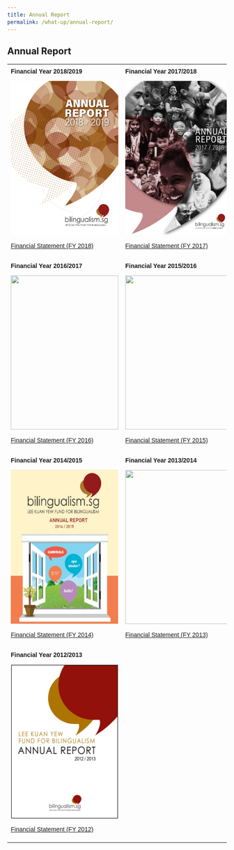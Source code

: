```yaml
---
title: Annual Report
permalink: /what-up/annual-report/
---
```

## Annual Report
<html>
<head>
<style>
table {
  font-family: arial, sans-serif;
  border-collapse: collapse;
  width: 100%;
}
td, th {
  text-align: left;
  padding: 8px;
}
</style>
</head>
<body>
<table>
 <tr>
    <td>
   <strong>Financial Year 2018/2019</strong>
  <p><a href="/what-up/Annual-Report-FY2018.pdf" target="_blank">
    <img border="0" src="/images/Cover-FY2018.jpg" style="width:247px; height:354px;"></a></p>
   <p><a href="/what-up/FY2018-FS.pdf" target="_blank">Financial Statement (FY 2018)</a></p>
   </td>
    <td>
   <strong>Financial Year 2017/2018</strong>
   <p><a href="/what-up/Annual_Report_FY2017_Final.pdf" target="_blank">
     <img border="0" src="/images/Cover-FY2017.png" style="width:247px; height:354px;"></a></p>
   <p><a href="/what-up/FY2017-FS.pdf" target="_blank">Financial Statement (FY 2017)</a></p>
   </td>
 </tr> 
  
  <tr>
    <td>
   <strong>Financial Year 2016/2017</strong>
  <p><a href="/what-up/Annual-Report-2016.pdf" target="_blank">
    <img border="0" src="/images/Cover-FY2016.jpg" style="width:247px; height:354px;"></a></p>
   <p><a href="/what-up/FY2016-FS.pdf" target="_blank">Financial Statement (FY 2016)</a></p>
   </td>
    <td>
   <strong>Financial Year 2015/2016</strong>
   <p><a href="/what-up/Annual_Report_FY2017_Final.pdf" target="_blank">
     <img border="0" src="/images/Cover-FY2015.png" style="width:247px; height:354px;"></a></p>
   <p><a href="/what-up/FY2017-FS.pdf" target="_blank">Financial Statement (FY 2015)</a></p>
   </td>
 </tr> 
 
 <tr>
    <td>
   <strong>Financial Year 2014/2015</strong>
  <p><a href="/what-up/Annual-Report-FY2018.pdf" target="_blank">
    <img border="0" src="/images/Cover-FY2014.jpg" style="width:247px; height:354px;"></a></p>
   <p><a href="/what-up/FY2018-FS.pdf" target="_blank">Financial Statement (FY 2014)</a></p>
   </td>
    <td>
   <strong>Financial Year 2013/2014</strong>
   <p><a href="/what-up/Annual_Report_FY2017_Final.pdf" target="_blank">
     <img border="0" src="/images/Cover-FY2013.png" style="width:247px; height:354px;"></a></p>
   <p><a href="/what-up/FY2017-FS.pdf" target="_blank">Financial Statement (FY 2013)</a></p>
   </td>
 </tr> 
 <tr>
    <td>
   <strong>Financial Year 2012/2013</strong>
  <p><a href="/what-up/Annual-Report-FY2018.pdf" target="_blank">
    <img border="0" src="/images/Cover-FY2012.jpg" style="width:247px; height:354px;"></a></p>
   <p><a href="/what-up/FY2018-FS.pdf" target="_blank">Financial Statement (FY 2012)</a></p>
   </td>
  <td></td>
  </tr>
  
</table>



